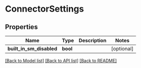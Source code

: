 # ConnectorSettings

## Properties
Name | Type | Description | Notes
------------ | ------------- | ------------- | -------------
**built_in_sm_disabled** | **bool** |  | [optional] 

[[Back to Model list]](../README.md#documentation-for-models) [[Back to API list]](../README.md#documentation-for-api-endpoints) [[Back to README]](../README.md)

